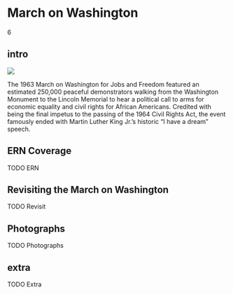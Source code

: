 # March on Washington

6

## intro

<img src='https://s3.amazonaws.com/openvault.wgbh.org/collections/march/march-400x225.jpg' class='pull-left'/>

The 1963 March on Washington for Jobs and Freedom featured an estimated 250,000 
peaceful demonstrators walking from the Washington Monument to the Lincoln 
Memorial to hear a political call to arms for economic equality and civil 
rights for African Americans. Credited with being the final impetus to the 
passing of the 1964 Civil Rights Act, the event famously ended with Martin 
Luther King Jr.’s historic “I have a dream” speech.

## ERN Coverage

TODO ERN

## Revisiting the March on Washington

TODO Revisit

## Photographs

TODO Photographs

## extra

TODO Extra